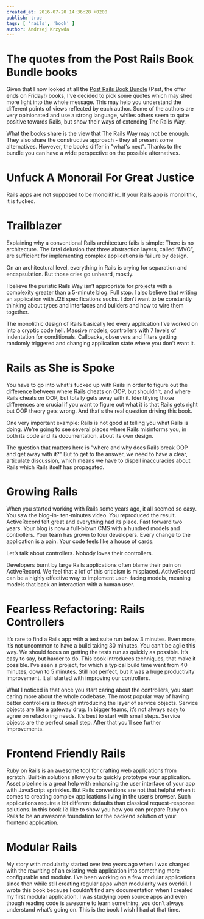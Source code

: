 ```yaml
---
created_at: 2016-07-20 14:36:28 +0200
publish: true
tags: [ 'rails', 'book' ]
author: Andrzej Krzywda
---
```


# The quotes from the Post Rails Book Bundle books

Given that I now looked at all the [Post Rails Book Bundle](http://www.railsbookbundle.com) (Psst, the offer ends on Friday!) books, I've decided to pick some quotes which may shed more light into the whole message. This may help you understand the different points of views reflected by each author. 
Some of the authors are very opinionated and use a strong language, whiles others seem to quite positive towards Rails, but show their ways of extending The Rails Way.

What the books share is the view that The Rails Way may not be enough. They also share the constructive approach - they all present some alternatives.
However, the books differ in "what's next". Thanks to the bundle you can have a wide perspective on the possible alternatives.

<!-- more -->



Unfuck A Monorail For Great Justice
================

Rails apps are not supposed to be monolithic. If your Rails app is monolithic, it is fucked.



Trailblazer
=========

Explaining why a conventional Rails architecture fails is simple: There is no architecture.
The fatal delusion that three abstraction layers, called “MVC”, are sufficient for implementing complex applications is failure by design.

On an architectural level, everything in Rails is crying for separation and encapsulation. But those cries go unheard, mostly.

I believe the puristic Rails Way isn’t appropriate for projects with a complexity greater than a 5-minute blog. Full stop. I also believe that writing an application with J2E specifications sucks. I don’t want to be constantly thinking about types and interfaces and builders and how to wire them together.

The monolithic design of Rails basically led every application I’ve worked on into a cryptic code hell. Massive models, controllers with 7 levels of indentation for conditionals. Callbacks, observers and filters getting randomly triggered and changing application state where you don’t want it.


Rails as She is Spoke
=========

You have to go into what's fucked up with Rails in order to figure out the difference between where Rails cheats on OOP, but shouldn't, and where Rails cheats on OOP, but totally gets away with it. Identifying those differences are crucial if you want to figure out what it is that Rails gets right but OOP theory gets wrong. And that's the real question driving this book.

One very important example: Rails is not good at telling you what Rails is doing. We're going to see several places where Rails misinforms you, in both its code and its documentation, about its own design.

The question that matters here is "where and why does Rails break OOP and get away with it?" But to get to the answer, we need to have a clear, articulate discussion, which means we have to dispell inaccuracies about Rails which Rails itself has propagated.


Growing Rails
=============

When you started working with Rails some years ago, it all seemed so easy. You saw the blog-in- ten-minutes video. You reproduced the result. ActiveRecord felt great and everything had its place.
Fast forward two years. Your blog is now a full-blown CMS with a hundred models and controllers. Your team has grown to four developers. Every change to the application is a pain. Your code feels like a house of cards.

Let’s talk about controllers. Nobody loves their controllers.

Developers burnt by large Rails applications often blame their pain on ActiveRecord. We feel that a lof of this criticism is misplaced. ActiveRecord can be a highly effective way to implement user- facing models, meaning models that back an interaction with a human user.


Fearless Refactoring: Rails Controllers
==================

It’s rare to find a Rails app with a test suite run below 3 minutes. Even more, it’s not uncommon to have a build taking 30 minutes. You can’t be agile this way. We should focus on getting the tests run as quickly as possible. It’s easy to say, but harder to do. This book introduces techniques, that make it possible. I’ve seen a project, for which a typical build time went from 40 minutes, down to 5 minutes. Still not perfect, but it was a huge productivity improvement. It all started with improving our controllers.

What I noticed is that once you start caring about the controllers, you start caring more about the whole codebase. The most popular way of having better controllers is through introducing the layer of service objects.
Service objects are like a gateway drug. In bigger teams, it’s not always easy to agree on refactoring needs. It’s best to start with small steps. Service objects are the perfect small step. After that you’ll see further improvements.

Frontend Friendly Rails
==================

Ruby on Rails is an awesome tool for crafting web applications from scratch. Built-in solutions allow you to quickly prototype your application. Asset pipeline is a great help with enhancing the user interface of your app with JavaScript sprinkles.
But Rails conventions are not that helpful when it comes to creating complex applications living in the user’s browser. Such applications require a bit different defaults than classical request-response solutions.
In this book I’d like to show you how you can prepare Ruby on Rails to be an awesome foundation for the backend solution of your frontend application.


Modular Rails
=============

My story with modularity started over two years ago when I was charged with the rewriting of an existing web application into something more configurable and modular. I’ve been working on a few modular applications since then while still creating regular apps when modularity was overkill.
I wrote this book because I couldn’t find any documentation when I created my first modular application. I was studying open source apps and even though reading code is awesome to learn something, you don’t always understand what’s going on. This is the book I wish I had at that time.

